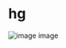 # hg
![image](https://github.com/dev4shah10/skills-communicate-using-markdown/assets/150463859/4e0b053d-f541-4176-8d84-77b93e264d45)
image
